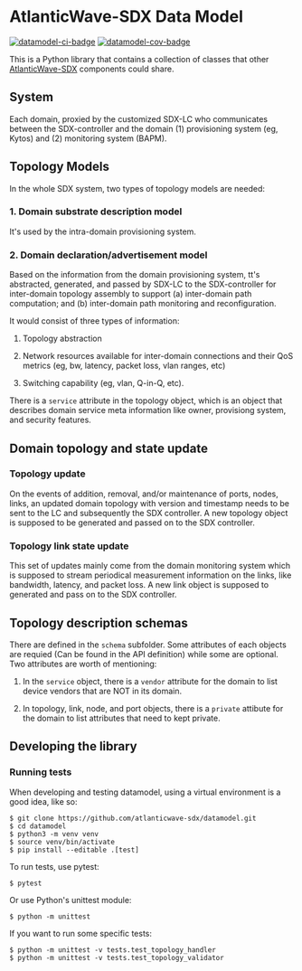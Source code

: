 # AtlanticWave-SDX Data Model

[![datamodel-ci-badge]][datamodel-ci] [![datamodel-cov-badge]][datamodel-cov]

This is a Python library that contains a collection of classes that
other [AtlanticWave-SDX][aw-sdx] components could share.


## System

Each domain, proxied by the customized SDX-LC who communicates between
the SDX-controller and the domain (1) provisioning system (eg, Kytos)
and (2) monitoring system (BAPM).

## Topology Models

In the whole SDX system, two types of topology models are needed: 

### 1. Domain substrate description model

It's used by the intra-domain provisioning system.

### 2. Domain declaration/advertisement model

Based on the information from the domain provisioning system, tt's
abstracted, generated, and passed by SDX-LC to the SDX-controller for
inter-domain topology assembly to support (a) inter-domain path
computation; and (b) inter-domain path monitoring and
reconfiguration. 

It would consist of three types of information: 

1. Topology abstraction

2. Network resources available for inter-domain connections and their
QoS metrics (eg, bw, latency, packet loss, vlan ranges, etc)

3. Switching capability (eg, vlan, Q-in-Q, etc).

There is a `service` attribute in the topology object, which is an
object that describes domain service meta information like owner,
provisiong system, and security features.

## Domain topology and state update

### Topology update

On the events of addition, removal, and/or maintenance of ports,
nodes, links, an updated domain topology with version and timestamp
needs to be sent to the LC and subsequently the SDX controller. A new
topology object is supposed to be generated and passed on to the SDX
controller.

### Topology link state update

This set of updates mainly come from the domain monitoring system
which is supposed to stream periodical measurement information on the
links, like bandwidth, latency, and packet loss. A new link object is
supposed to generated and pass on to the SDX controller.


## Topology description schemas

There are defined in the `schema` subfolder. Some attributes of each
objects are requied (Can be found in the API definition) while some
are optional. Two attributes are worth of mentioning: 

1. In the `service` object, there is a `vendor` attribute for the
domain to list device vendors that are NOT in its domain.

2. In topology, link, node, and port objects, there is a `private`
attibute for the domain to list attributes that need to kept private.


## Developing the library

### Running tests

When developing and testing datamodel, using a virtual environment is
a good idea, like so:

```console
$ git clone https://github.com/atlanticwave-sdx/datamodel.git
$ cd datamodel
$ python3 -m venv venv
$ source venv/bin/activate
$ pip install --editable .[test]
```

To run tests, use pytest:

```console
$ pytest
```

Or use Python's unittest module:

```console
$ python -m unittest
```

If you want to run some specific tests:

```console
$ python -m unittest -v tests.test_topology_handler
$ python -m unittest -v tests.test_topology_validator
```

<!-- URLs -->

[aw-sdx]: https://www.atlanticwave-sdx.net/

[datamodel-ci-badge]: https://github.com/atlanticwave-sdx/datamodel/actions/workflows/test.yml/badge.svg
[datamodel-ci]: https://github.com/atlanticwave-sdx/datamodel/actions/workflows/test.yml

[datamodel-cov-badge]: https://coveralls.io/repos/github/atlanticwave-sdx/datamodel/badge.svg?branch=main (Coverage Status)
[datamodel-cov]: https://coveralls.io/github/atlanticwave-sdx/datamodel?branch=main
